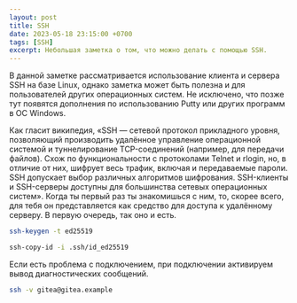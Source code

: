 ```yaml
---
layout: post
title: SSH
date: 2023-05-18 23:15:00 +0700
tags: [SSH]
excerpt: Небольшая заметка о том, что можно делать с помощью SSH.
---
```


В данной заметке рассматривается использование клиента и сервера SSH на базе Linux, однако заметка может быть полезна и для пользователей других операционных систем. Не исключено, что позже тут появятся дополнения по использованию Putty или других программ в ОС Windows.

Как гласит википедия, «SSH — сетевой протокол прикладного уровня, позволяющий производить удалённое управление операционной системой и туннелирование TCP-соединений (например, для передачи файлов). Схож по функциональности с протоколами Telnet и rlogin, но, в отличие от них, шифрует весь трафик, включая и передаваемые пароли. SSH допускает выбор различных алгоритмов шифрования. SSH-клиенты и SSH-серверы доступны для большинства сетевых операционных систем». Когда ты первый раз ты знакомишься с ним, то, скорее всего, для тебя он представляется как средство для доступа к удалённому серверу. В первую очередь, так оно и есть.

```bash
ssh-keygen -t ed25519
```

```bash
ssh-copy-id -i .ssh/id_ed25519
```

Если есть проблема с подключением, при подключении активируем вывод диагностических сообщений.

```bash
ssh -v gitea@gitea.example
```
